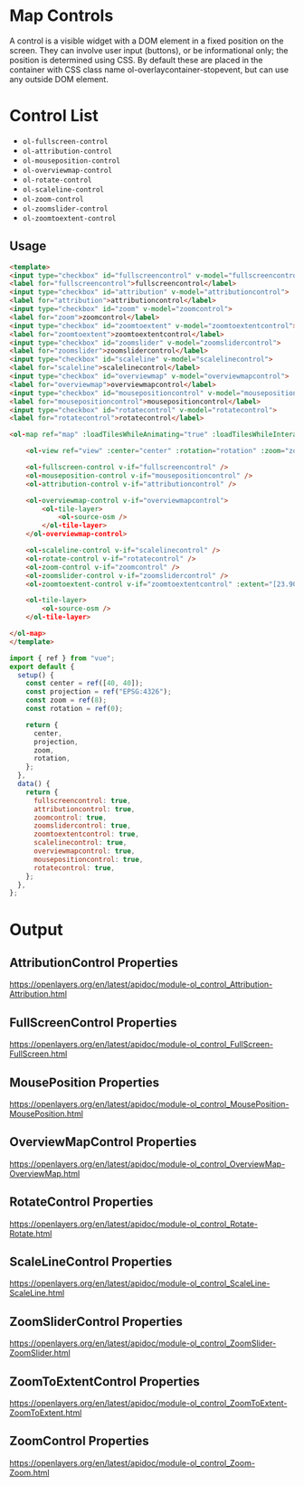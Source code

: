 # Map Controls

A control is a visible widget with a DOM element in a fixed position on the screen. They can involve user input (buttons), or be informational only; the position is determined using CSS. By default these are placed in the container with CSS class name ol-overlaycontainer-stopevent, but can use any outside DOM element.

# Control List

- `ol-fullscreen-control`
- `ol-attribution-control`
- `ol-mouseposition-control`
- `ol-overviewmap-control`
- `ol-rotate-control`
- `ol-scaleline-control`
- `ol-zoom-control`
- `ol-zoomslider-control`
- `ol-zoomtoextent-control`

## Usage

```html
<template>
<input type="checkbox" id="fullscreencontrol" v-model="fullscreencontrol">
<label for="fullscreencontrol">fullscreencontrol</label>
<input type="checkbox" id="attribution" v-model="attributioncontrol">
<label for="attribution">attributioncontrol</label>
<input type="checkbox" id="zoom" v-model="zoomcontrol">
<label for="zoom">zoomcontrol</label>
<input type="checkbox" id="zoomtoextent" v-model="zoomtoextentcontrol">
<label for="zoomtoextent">zoomtoextentcontrol</label>
<input type="checkbox" id="zoomslider" v-model="zoomslidercontrol">
<label for="zoomslider">zoomslidercontrol</label>
<input type="checkbox" id="scaleline" v-model="scalelinecontrol">
<label for="scaleline">scalelinecontrol</label>
<input type="checkbox" id="overviewmap" v-model="overviewmapcontrol">
<label for="overviewmap">overviewmapcontrol</label>
<input type="checkbox" id="mousepositioncontrol" v-model="mousepositioncontrol">
<label for="mousepositioncontrol">mousepositioncontrol</label>
<input type="checkbox" id="rotatecontrol" v-model="rotatecontrol">
<label for="rotatecontrol">rotatecontrol</label>

<ol-map ref="map" :loadTilesWhileAnimating="true" :loadTilesWhileInteracting="true" style="height:400px">

    <ol-view ref="view" :center="center" :rotation="rotation" :zoom="zoom" :projection="projection" />

    <ol-fullscreen-control v-if="fullscreencontrol" />
    <ol-mouseposition-control v-if="mousepositioncontrol" />
    <ol-attribution-control v-if="attributioncontrol" />

    <ol-overviewmap-control v-if="overviewmapcontrol">
        <ol-tile-layer>
            <ol-source-osm />
        </ol-tile-layer>
    </ol-overviewmap-control>

    <ol-scaleline-control v-if="scalelinecontrol" />
    <ol-rotate-control v-if="rotatecontrol" />
    <ol-zoom-control v-if="zoomcontrol" />
    <ol-zoomslider-control v-if="zoomslidercontrol" />
    <ol-zoomtoextent-control v-if="zoomtoextentcontrol" :extent="[23.906,42.812,46.934,34.597]" tipLabel="Fit to Turkey" />

    <ol-tile-layer>
        <ol-source-osm />
    </ol-tile-layer>

</ol-map>
</template>
```

```js
import { ref } from "vue";
export default {
  setup() {
    const center = ref([40, 40]);
    const projection = ref("EPSG:4326");
    const zoom = ref(8);
    const rotation = ref(0);

    return {
      center,
      projection,
      zoom,
      rotation,
    };
  },
  data() {
    return {
      fullscreencontrol: true,
      attributioncontrol: true,
      zoomcontrol: true,
      zoomslidercontrol: true,
      zoomtoextentcontrol: true,
      scalelinecontrol: true,
      overviewmapcontrol: true,
      mousepositioncontrol: true,
      rotatecontrol: true,
    };
  },
};
```

# Output

<script setup>
import MapControlDemo from "@demos/MapControlDemo.vue"
</script>
<MapControlDemo />

## AttributionControl Properties

https://openlayers.org/en/latest/apidoc/module-ol_control_Attribution-Attribution.html

## FullScreenControl Properties

https://openlayers.org/en/latest/apidoc/module-ol_control_FullScreen-FullScreen.html

## MousePosition Properties

https://openlayers.org/en/latest/apidoc/module-ol_control_MousePosition-MousePosition.html

## OverviewMapControl Properties

https://openlayers.org/en/latest/apidoc/module-ol_control_OverviewMap-OverviewMap.html

## RotateControl Properties

https://openlayers.org/en/latest/apidoc/module-ol_control_Rotate-Rotate.html

## ScaleLineControl Properties

https://openlayers.org/en/latest/apidoc/module-ol_control_ScaleLine-ScaleLine.html

## ZoomSliderControl Properties

https://openlayers.org/en/latest/apidoc/module-ol_control_ZoomSlider-ZoomSlider.html

## ZoomToExtentControl Properties

https://openlayers.org/en/latest/apidoc/module-ol_control_ZoomToExtent-ZoomToExtent.html

## ZoomControl Properties

https://openlayers.org/en/latest/apidoc/module-ol_control_Zoom-Zoom.html